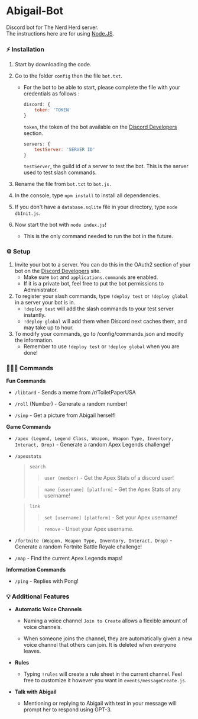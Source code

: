 # Abigail-Bot
Discord bot for The Nerd Herd server.<br>
The instructions here are for using [Node.JS](https://nodejs.org/).

### ⚡ Installation

1. Start by downloading the code.
2. Go to the folder `config` then the file `bot.txt`.<br>
    - For the bot to be able to start, please complete the file with your credentials as follows :
        ```js
        discord: {
            token: 'TOKEN'
        }
        ```
        `token`, the token of the bot available on the [Discord Developers](https://discordapp.com/developers/applications) section.

        ```js
        servers: {
            testServer: 'SERVER ID'
        }
        ```
        `testServer`, the guild id of a server to test the bot. This is the server used to test slash commands.

3. Rename the file from `bot.txt` to `bot.js.`
4. In the console, type `npm install` to install all dependencies.
5. If you don't have a `database.sqlite` file in your directory, type `node dbInit.js`.
6. Now start the bot with `node index.js`!
    - This is the only command needed to run the bot in the future.

### ⚙️ Setup

1. Invite your bot to a server. You can do this in the OAuth2 section of your bot on the [Discord Developers](https://discordapp.com/developers/applications) site.
    - Make sure `bot` and `applications.commands` are enabled.
    - If it is a private bot, feel free to put the bot permissions to Administrator.
2. To register your slash commands, type `!deploy test` or `!deploy global` in a server your bot is in.
    - `!deploy test` will add the slash commands to your test server instantly.
    - `!deploy global` will add them when Discord next caches them, and may take up to hour.
3. To modify your commands, go to /config/commands.json and modify the information.
    - Remember to use `!deploy test` or `!deploy global` when you are done!

### 👩🏻‍💻 Commands

**Fun Commands**
- `/libtard` - Sends a meme from /r/ToiletPaperUSA

- `/roll` (Number) - Generate a random number!

- `/simp` - Get a picture from Abigail herself!

**Game Commands**
- `/apex (Legend, Legend Class, Weapon, Weapon Type, Inventory, Interact, Drop)` - Generate a random Apex Legends challenge!

- `/apexstats`
    > `search`
    > > `user (member)` - Get the Apex Stats of a discord user!
    > 
    > > `name [username] [platform]` - Get the Apex Stats of any username!

    > `link`
    > > `set [username] [platform]` - Set your Apex username!
    >
    > > `remove` - Unset your Apex username.

- `/fortnite (Weapon, Weapon Type, Inventory, Interact, Drop)` - Generate a random Fortnite Battle Royale challenge!

- `/map` - Find the current Apex Legends maps!

**Information Commands**
- `/ping` - Replies with Pong!

### 💡 Additional Features

- **Automatic Voice Channels**

    - Naming a voice channel `Join to Create` allows a flexible amount of voice channels.

    - When someone joins the channel, they are automatically given a new voice channel that others can join. It is deleted when everyone leaves.

- **Rules**

    - Typing `!rules` will create a rule sheet in the current channel. Feel free to customize it however you want in `events/messageCreate.js`.

- **Talk with Abigail**

    - Mentioning or replying to Abigail with text in your message will prompt her to respond using GPT-3.
